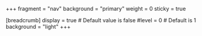 +++
fragment = "nav"
background = "primary"
weight = 0
sticky = true

[breadcrumb]
  display = true # Default value is false
  #level = 0 # Default is 1
  background = "light"
+++
